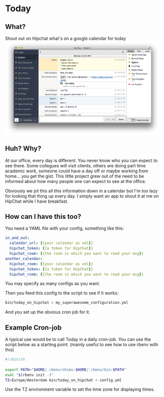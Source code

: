 # Today


## What?

Shout out on Hipchat what's on a google calendar for today
![Today Hubot Extension Screenshot](screenshot.png)


## Huh? Why?

At our office, every day is different. You never know who you can expect to see there. Some collegues will visit clients, others are doing part time academic work, someone could have a day off or maybe working from home... you get the gist. This little project grew out of the need to be informed about how many people one can expect to see at the office.

Obviously we jot this all this information down in a calendar but I'm too lazy for looking that thing up every day. I simply want an app to shout it at me on HipChat while I have breakfast.


## How can I have this too?

You need a YAML file with your config, something like this:

```yaml
in_and_out:
  calendar_url: {{your calendar as xml}}
  hipchat_token: {{a token for HipChat}}
  hipchat_room: {{the room in which you want to read your msg}}
another_calendar:
  hipchat_room: {{your calendar as xml}}
  hipchat_token: {{a token for HipChat}}
  hipchat_room: {{the room in which you want to read your msg}}
```

You may specify as many configs as you want.

Then you feed this config to the script to see if it works:

```sh
bin/today_on_hipchat < my_superawesome_configuration.yml
```

And you set up the obvious cron job for it.

## Example Cron-job

A typical use would be to call Today in a daily cron-job.
You can use the script below as a starting point.
(mainly useful to see how to use rbenv with this)

```sh
#!/bin/sh

export PATH="$HOME/.rbenv/shims:$HOME/.rbenv/bin:$PATH"
eval "$(rbenv init -)"
TZ=Europe/Amsterdam bin/today_on_hipchat < config.yml
```

Use the TZ environment variable to set the time zone for displaying times.

